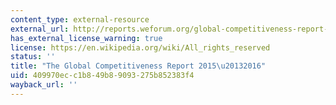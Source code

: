 ```yaml
---
content_type: external-resource
external_url: http://reports.weforum.org/global-competitiveness-report-2015-2016/
has_external_license_warning: true
license: https://en.wikipedia.org/wiki/All_rights_reserved
status: ''
title: "The Global Competitiveness Report 2015\u20132016"
uid: 409970ec-c1b8-49b8-9093-275b852383f4
wayback_url: ''
---
```

